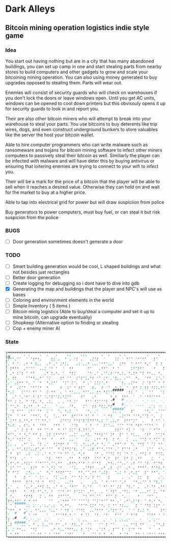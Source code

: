 # Dark Alleys
## Bitcoin mining operation logistics indie style game 
### Idea
You start out having nothing but are in a city that has many abandoned buildings, you can set up camp in one and start stealing parts
from nearby stores to build computers and other gadgets to grow and scale your bitcoining mining operation. You can also using money generated
to buy upgrades opposed to stealing them. Parts will wear out. 

Enemies will consist of security guards who will check on warehouses if you don't lock the doors or leave windows open. Until you get AC units, windows can be opened
to cool down printers but this obvisouly opens it up for security guards to look in and report you. 

Their are also other bitcoin miners who will attempt to break into your warehouse to steal your parts. You use bitcoins to buy deterents like trip wires, dogs, and even construct underground
bunkers to store valuables like the server the host your bitcoin wallet. 

Able to hire computer programmers who can write malware such as ransomeware and trojans for bitcoin mining software to infect other miners computers to passively steal their bitcoin as well. Similiarly 
the player can be infected with malware and will have deter this by buying antivirus or ensuring that loitering enemies are trying to connect to your wifi to infect you. 

Their will be a mark for the price of a bitcoin that the player will be able to sell when it reaches a desired value. Otherwise they can hold on and wait for the market to buy at a higher price.

Able to tap into electrical grid for power but will draw suspiciion from police

Buy generators to power computers, must buy fuel, or can steal it but risk suspicion from the police

### BUGS
- [ ] Door generation sometimes doesn't generate a door

### TODO
- [ ] Smart building generation would be cool, L shaped buildings and what not besides just rectangles
- [ ] Better door generation
- [ ] Create logging for debugging so i dont have to dive into gdb 
- [X] Generating the map and buildings that the player and NPC's will use as bases
- [ ] Coloring and environment elements in the world 
- [ ] Simple Inventory ( 5 items ) 
- [ ] Bitcoin minig logistics (Able to buy/steal a computer and set it up to mine bitcoin, can upgrade eventually)
- [ ] Shopkeep (Alternative option to finding or stealing
- [ ] Cop + enemy miner AI

### State
```sh
┌==================================================================================================┐
|@,. .. `.`.,,,`  ` ,.`   ,`` ., ```  .., `. `  ..`.`,.. .,.,.`  ,.`  ,,``.`.,.`. ,  .. `., `````,,|
|` ,`.   , ,`, `   ,``.`.,. `  `.`  ,`` `.,,.  .``.,,  . ,.. , . `, , ``,` ``` ,,,.. ,``,   , , ..`|
|`,,,,  `....``` .`.,`. `.``,, `` ``,.``` ,,.``, .`    .,.,,. `  ,` `,., .,.  . , ` `..` .`,,,, .``|
| `, ..,`. ,,  ```, , ,  .  ,,.     .,  .` .. , ., .  ,`,,`., ,,   , ` ., `.``, ` ,. ., .`,..,., ,,|
| `,,` ` ..,,  ,.`..`` `,, ..``..,.. ,,`..`.,``., ```..``,  `.,,``..`. ,``. , ,,   .,, `,`.`,```,, |
|`.``,,, ,  .``,  ,`.,. `... ..` `,``.`....`, ` ```,`  .,,` . .,..`,`,.,`````..,  ,``  ` ..,,`.., .|
|`, ``.., `.,..,  ,``   , `..`,`,,. ` ,```,` .  , .``.``,, .`,,`,.. ,..  .. `,`   .`, ,. ,`.,`,,,. |
|, . ``.... ,. .  . ,,  ` .`,.  ``,.. ``,,`,...#####  ,.`. ` ``..```..,..`.`  `,...,,.. `,..  `,`.`|
| ``. .`.,. , ,. .`.,...`,.., ```,.  ``,`   ` ,`,  ,,,``.  .`.,,..,, `,.. ,, .` ,.,,.```.`,  , .. .|
|,.`. .` , ., `,  `.`  `` `., .. ` ,..`,...., .#   #`, , .` , . .,  .`   .,,,`  .,,,. ,,,`,,..  . `|
| ..`,``, ,,``, `.``` .` `  .,`   ..  ,,`,,.`,,#   #.,`.`.,,.` ..,`,,`,` , .. ` `.  .., `,  ` ,   ,|
| .,`,..``.,. .,``. .  .``, . `.  `., ``. ``` `#####`  ,.    .,`.` ... `.., ,`,..,  , ,.` ,... ` ` |
|.,` . ,, `.,,.  .`  .  `,,``,,.., ,.`,`.  . ,,`` `.,.,`.., ..,`. ` . .``, .,  ``. ``,. ..````,,.` |
|`.,, , ,, , ..`,,`.  ``..,..`,,,.,..,,., . . `. ,``,,,... `  ` ,`,.`.  ,,`. ,``.,....```..., ..`.`|
|,`.  ``,.` ,  .,,`  .,,`.  `..,` `.`,  .``...```...`..,`,,,`..,, .  .`, ,`,.,` . , .., `,,,..,.,.,|
| `` .`.`,`,  ,, .. ,  , ,. ...`, ,,. .    `  ``,,.. ,. , `.,  . ,., ` ```,.`  ` , `,..,,,., ..`.``|
|,..` ,`,`. ,, ,  ., .,,.,. ``..```,.` .,,,.. .,``,. .`,.   `.,,  ...,``,  .`,..```. ,.,,. ``,`.  `|
|, .`,,..`.   .`,,``,`  ,.  ```. ``.``  ,,`,, `, ,`  .  ```...`, ,..`,,`. `.`,.`.,.,., , `.,  ,` . |
|.`   ``,.`.  .,  .  ,.,,, ,``..  ,`` ,`, , `. `,,. ,` ,``,,,`. ..`,,``,.` ,, `,  ,,. , `. ` ,`,.,,|
|`` `,.`,..``,.`,`... `,`.,,..,` `.```,`,.,`..,` . ,.., `,  ` ...` ,. `.,  `, ,,, ,.,.,`. . ` .,.,,|
|`,` ,.```.```.` . , . .,`,.`.``,`, ```.,  `..,.`,.`., .`  ,,.`,  ,..``..`    ,. . ,.``,..,`` `.```|
| ,.,`  .``. `` ` .,  .,.   ,.` ,`,,,  ...`, , `,.` ,, . `,, `  .  .``  ,.  ` .`,,.,,..  .  ,``..``|
| ,.`, `,... ..,...`.. ,,  `,,, ,.,`. ,.,.  `,, `.. `. `,`.. ., `,.,,`., ,,`.,. . `,,.`,, . ..` `  |
|`..`..` ``,.,  , .`,.`.,  ``..`   .,,,  ` ,` ,``..`` ,`` ,,,.` ,.,,`, .  ..`.,,`. ,, ``````,..,`..|
|,`,..  `.,``  .  ,`.`,,,,... ``,,`..`,, .`.,`` .`. ,` ,`,.  ,. ,,.``.`.`, ``.`,,  ,.`.,`` .`.. .`.|
|   ,`  ,`.``.`..  ` .. ` , `.. ,.`, `, ,.```,   ``   `.``.. `,    `. `.,, `,`` ,,`  ,,.`.`., , `,`|
|  ,,,, `,., .,`, `,..` ``` .,   `  ` `.  . ,`.,. .`, ` .,``..`, .,`.` ,`, ``, ,,,`, , ,..```,````,|
| .     .` ,` ,,, .  `.`, ``.,.. `, .,```. ,. ,. .,` ., . ``  , .,``,,,`. ``   `,,,,.. `,.. ,.`.., |
|`,,,`  ,``,,`,.`.``,` ..,`,. ,....` ,.     . ,,.``.,.``.,`  `,. . `.,`, .,,.,,` `  ,.... ,,`,...,,|
| ,`    ,,,,`  .` `,,  .,...  ` ``..`,.`..` ,..`, `. ``   ,```.,.``   .,,  ,.,`.,.`  ,``,`.`.` `...|
|,,`,,. ,`,`,, ` ` ..  `.,,,`.. ..... ....,.. ,,` . `,. ..,  . , ,`,  `.,``..`. .`` `   .  ,,`, ``,|
|`.`#####., ... ., , , `, ,,    .,.,`..,`.,  . ,.`,.`  ``,`. .,,`.,,`.,. ,,`` ` .`, .,. ,,.#####   |
|.,,` , .`` `,.` ``.``. .`,,`  ..,.  ``.,.,`.`.,, .```. .`, . ,` `` ,,,,., ``,   ,..  .,.. #   #.  |
|.  #   #`.`., ```. ``,..,,`,`.  ,`..``.,  .,` `,..` . ,.,``` ..,, .`.``.` .,` . ,  .  ` `,#   #`. |
|, .#   #, ,. ,,`. . ` , .```, .,` ```  ``  . , , .,`,,..` ,` .`.,,,   .. . `.` ,  `, ,.. . ` ., .,|
|`, #####.` ,`` .``., ,.` ,  ,, `,``.. ``..`, ..` ```` ,., ,,  ` `., ,`.`  ` , . . . `..`,.##### ``|
|``. ,,`` `.,.` ```  , , `.,,,```, ..,   ..,`  ,.. ,``..,`.,   . ` ,``,`,.``,. ` ``.. `.` `.`.`. .`|
|`,`,, ``  ..`,, . .`.,,``..,.`` `, ` ..`,`, `,`  ,`.,`  ,, . .,.. ,,,.`, ` ```.``  ```.` , `.  `` |
└==================================================================================================┘
```
